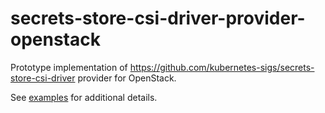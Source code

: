 # secrets-store-csi-driver-provider-openstack

Prototype implementation of https://github.com/kubernetes-sigs/secrets-store-csi-driver provider for OpenStack.

See [examples](examples) for additional details.
